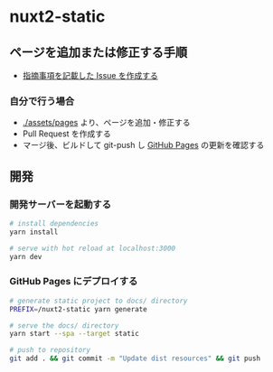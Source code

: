 # nuxt2-static

## ページを追加または修正する手順

- [指摘事項を記載した Issue を作成する](../../issues/new)


### 自分で行う場合

- [./assets/pages](./assets/pages) より、ページを追加・修正する
- Pull Request を作成する
- マージ後、ビルドして git-push し [GitHub Pages](https://oshinko.github.com/nuxt2-static) の更新を確認する


## 開発

### 開発サーバーを起動する

```sh
# install dependencies
yarn install

# serve with hot reload at localhost:3000
yarn dev
```


### GitHub Pages にデプロイする

```sh
# generate static project to docs/ directory
PREFIX=/nuxt2-static yarn generate

# serve the docs/ directory
yarn start --spa --target static

# push to repository
git add . && git commit -m "Update dist resources" && git push
```
